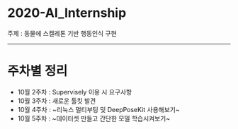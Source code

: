 # 2020-AI_Internship
주제 : 동물에 스켈레톤 기반 행동인식 구현

----------------------------------------------------------------------------
# 주차별 정리  
- 10월 2주차 : Supervisely 이용 시 요구사항  
- 10월 3주차 : 새로운 툴킷 발견 
- 10월 4주차 : ~리눅스 멀티부팅 및 DeepPoseKit 사용해보기~  
- 10월 5주차 : ~데이터셋 만들고 간단한 모델 학습시켜보기~
